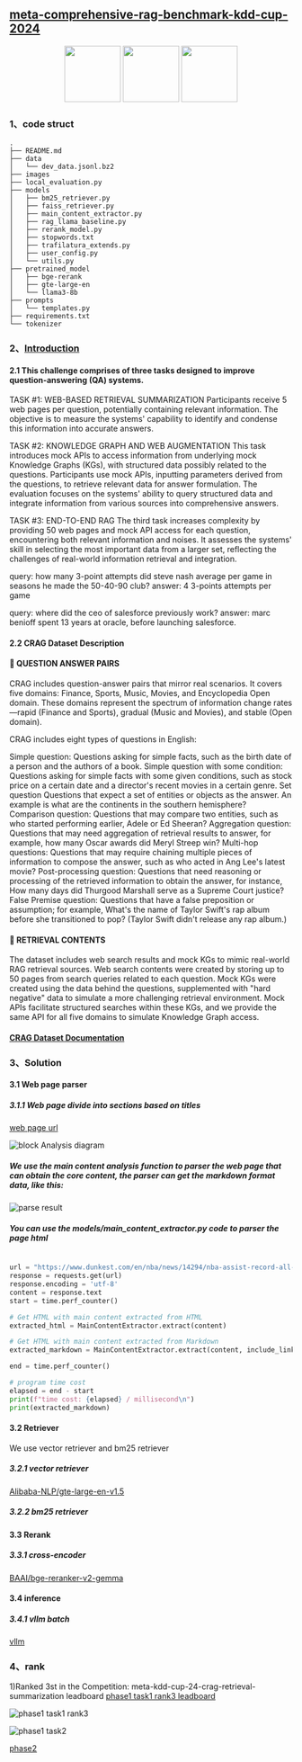 ## [meta-comprehensive-rag-benchmark-kdd-cup-2024](https://www.aicrowd.com/challenges/meta-comprehensive-rag-benchmark-kdd-cup-2024)


<p align="center">
  <img width="100" src="https://media-thumbs.golden.com/OLqzmrmwAzY1P7Sl29k2T9WjJdM=/200x200/smart/golden-storage-production.s3.amazonaws.com/topic_images/e08914afa10a4179893eeb07cb5e4713.png" />
  <img width="100" src="https://upload.wikimedia.org/wikipedia/en/7/7d/Bazel_logo.svg" />
  <img width="100" src = "https://upload.wikimedia.org/wikipedia/commons/1/18/ISO_C%2B%2B_Logo.svg" />
</p>


### 1、code struct

```text
.
├── README.md
├── data
│   └── dev_data.jsonl.bz2
├── images
├── local_evaluation.py
├── models
│   ├── bm25_retriever.py
│   ├── faiss_retriever.py
│   ├── main_content_extractor.py
│   ├── rag_llama_baseline.py
│   ├── rerank_model.py
│   ├── stopwords.txt
│   ├── trafilatura_extends.py
│   ├── user_config.py
│   └── utils.py
├── pretrained_model
│   ├── bge-rerank
│   ├── gte-large-en
│   └── llama3-8b
├── prompts
│   └── templates.py
├── requirements.txt
└── tokenizer
```

### 2、[Introduction](https://www.aicrowd.com/challenges/meta-comprehensive-rag-benchmark-kdd-cup-2024)
#### 2.1 This challenge comprises of three tasks designed to improve question-answering (QA) systems.

TASK #1: WEB-BASED RETRIEVAL SUMMARIZATION Participants receive 5 web pages per question, potentially containing relevant information. The objective is to measure the systems' capability to identify and condense this information into accurate answers.

TASK #2: KNOWLEDGE GRAPH AND WEB AUGMENTATION This task introduces mock APIs to access information from underlying mock Knowledge Graphs (KGs), with structured data possibly related to the questions. Participants use mock APIs, inputting parameters derived from the questions, to retrieve relevant data for answer formulation. The evaluation focuses on the systems' ability to query structured data and integrate information from various sources into comprehensive answers.

TASK #3: END-TO-END RAG The third task increases complexity by providing 50 web pages and mock API access for each question, encountering both relevant information and noises. It assesses the systems' skill in selecting the most important data from a larger set, reflecting the challenges of real-world information retrieval and integration.



query: how many 3-point attempts did steve nash average per game in seasons he made the 50-40-90 club?
answer: 4 3-points attempts per game

query: where did  the ceo of salesforce previously work?
answer: marc benioff spent 13 years at oracle, before launching   salesforce.


#### 2.2  CRAG Dataset Description

#### 📝 QUESTION ANSWER PAIRS

CRAG includes question-answer pairs that mirror real scenarios. It covers five domains: Finance, Sports, Music, Movies, and Encyclopedia Open domain. These domains represent the spectrum of information change rates—rapid (Finance and Sports), gradual (Music and Movies), and stable (Open domain).

CRAG includes eight types of questions in English:

Simple question: Questions asking for simple facts, such as the birth date of a person and the authors of a book.
Simple question with some condition: Questions asking for simple facts with some given conditions, such as stock price on a certain date and a director's recent movies in a certain genre.
Set question Questions that expect a set of entities or objects as the answer. An example is what are the continents in the southern hemisphere?
Comparison question: Questions that may compare two entities, such as who started performing earlier, Adele or Ed Sheeran?
Aggregation question: Questions that may need aggregation of retrieval results to answer, for example, how many Oscar awards did Meryl Streep win?
Multi-hop questions: Questions that may require chaining multiple pieces of information to compose the answer, such as who acted in Ang Lee's latest movie?
Post-processing question: Questions that need reasoning or processing of the retrieved information to obtain the answer, for instance, How many days did Thurgood Marshall serve as a Supreme Court justice?
False Premise question: Questions that have a false preposition or assumption; for example, What's the name of Taylor Swift's rap album before she transitioned to pop? (Taylor Swift didn't release any rap album.)

#### 📁 RETRIEVAL CONTENTS

The dataset includes web search results and mock KGs to mimic real-world RAG retrieval sources. Web search contents were created by storing up to 50 pages from search queries related to each question. Mock KGs were created using the data behind the questions, supplemented with "hard negative" data to simulate a more challenging retrieval environment. Mock APIs facilitate structured searches within these KGs, and we provide the same API for all five domains to simulate Knowledge Graph access.

#### [CRAG Dataset Documentation](https://gitlab.aicrowd.com/aicrowd/challenges/meta-comprehensive-rag-benchmark-kdd-cup-2024/meta-comphrehensive-rag-benchmark-starter-kit/-/blob/master/docs/dataset.md)

### 3、Solution

#### 3.1 Web page parser

##### 3.1.1  Web page divide into sections based on titles
[web page url](https://www.dunkest.com/en/nba/news/14294/nba-assist-record-all-time-leaders)

![block Analysis diagram](images/01.png)

#####  We use the main content analysis function to parser the web page that can obtain the core content, the parser can get the markdown format data, like this:

![parse result](images/02.png)

##### You can use the models/main_content_extractor.py code to parser the page html

```python

url = "https://www.dunkest.com/en/nba/news/14294/nba-assist-record-all-time-leaders"
response = requests.get(url)
response.encoding = 'utf-8'
content = response.text
start = time.perf_counter()

# Get HTML with main content extracted from HTML
extracted_html = MainContentExtractor.extract(content)

# Get HTML with main content extracted from Markdown
extracted_markdown = MainContentExtractor.extract(content, include_links = False, output_format="markdown")

end = time.perf_counter()

# program time cost
elapsed = end - start
print(f"time cost: {elapsed} / millisecond\n")
print(extracted_markdown)

```

#### 3.2 Retriever

We use vector retriever and bm25 retriever


##### 3.2.1 vector retriever

[Alibaba-NLP/gte-large-en-v1.5](https://huggingface.co/Alibaba-NLP/gte-large-en-v1.5)

##### 3.2.2 bm25 retriever


#### 3.3 Rerank

##### 3.3.1 cross-encoder

[BAAI/bge-reranker-v2-gemma](https://huggingface.co/BAAI/bge-reranker-v2-gemma)

#### 3.4 inference

##### 3.4.1 vllm batch

[vllm](https://github.com/vllm-project/vllm)

### 4、rank

1)Ranked 3st in the Competition: meta-kdd-cup-24-crag-retrieval-summarization leadboard
[phase1 task1 rank3 leadboard](https://www.aicrowd.com/challenges/meta-comprehensive-rag-benchmark-kdd-cup-2024/problems/meta-kdd-cup-24-crag-retrieval-summarization/leaderboards)

![phase1 task1 rank3](images/04.png)

![phase1 task2](images/03.png)

[phase2]()
